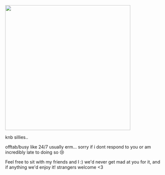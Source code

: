 <img src="https://github.com/Yoosunoovy/Yoosunoovy/assets/155345103/5d2e67c3-c54e-4e23-bfc6-5a91f86bd79d" width="400" height="400">

knb sillies..

offtab/busy like 24/7 usually erm... sorry if i dont respond to you or am incredibly late to doing so 😢

Feel free to sit with my friends and I :) we'd never get mad at you for it, and if anything we'd enjoy it! strangers welcome <3
